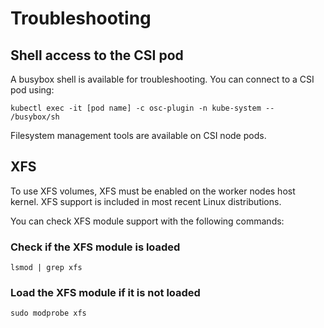 # Troubleshooting

## Shell access to the CSI pod

A busybox shell is available for troubleshooting. You can connect to a CSI pod using:

```
kubectl exec -it [pod name] -c osc-plugin -n kube-system -- /busybox/sh
```

Filesystem management tools are available on CSI node pods.

## XFS

To use XFS volumes, XFS must be enabled on the worker nodes host kernel.
XFS support is included in most recent Linux distributions.

You can check XFS module support with the following commands:

### Check if the XFS module is loaded
`lsmod | grep xfs`

### Load the XFS module if it is not loaded
`sudo modprobe xfs`
